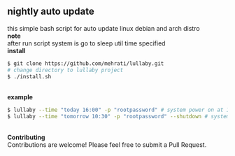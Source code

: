 ## nightly auto update 
this simple bash script for auto update linux debian and arch distro
<br>**note**<br>
after run script system is go to sleep util time specified
 <br>**install**<br>
 ```sh
$ git clone https://github.com/mehrati/lullaby.git
# change directory to lullaby project 
$ ./install.sh
```
 <br>**example**<br>
 ```sh
$ lullaby --time "today 16:00" -p "rootpassword" # system power on at 16:00 and auto update 
$ lullaby --time "tomorrow 10:30" -p "rootpassword" --shutdown # system power on at tomorrow 10:30 after update system shutdown
```
<br>**Contributing**<br>
Contributions are welcome! Please feel free to submit a Pull Request.